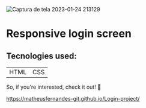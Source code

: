 ![Captura de tela 2023-01-24 213129](https://user-images.githubusercontent.com/100592742/214452987-d65ef698-ebca-4956-9312-7bcdbe96b413.png)
<h1>Responsive login screen</h1>

<h2>Tecnologies used:</h2>
<table>
  <tr>
    <td>HTML</td>
    <td>CSS</td>
   </tr>
 </table>
 
 
So, if you're interested, check it out! 🙂

https://matheusfernandes-git.github.io/Login-project/
